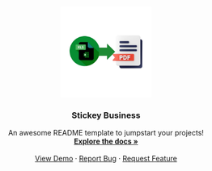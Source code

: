<br />
<div align="center">
  <a href="https://github.com/argho1/stickeyBusiness/stickeyBusiness_logo.png">
    <img src="stickeyBusiness_logo.png" alt="Logo" width="180" height="180">
  </a>

  <h3 align="center">Stickey Business</h3>

  <p align="center">
    An awesome README template to jumpstart your projects!
    <br />
    <a href="https://github.com/argho1/stickeyBusiness"><strong>Explore the docs »</strong></a>
    <br />
    <br />
    <a href="https://github.com/argho1/stickeyBusiness">View Demo</a>
    ·
    <a href="https://github.com/argho1/stickeyBusiness/issues/new?labels=bug&template=bug-report---.md">Report Bug</a>
    ·
    <a href="https://github.com/argho1/stickeyBusiness/issues/new?labels=enhancement&template=feature-request---.md">Request Feature</a>
  </p>
</div>

